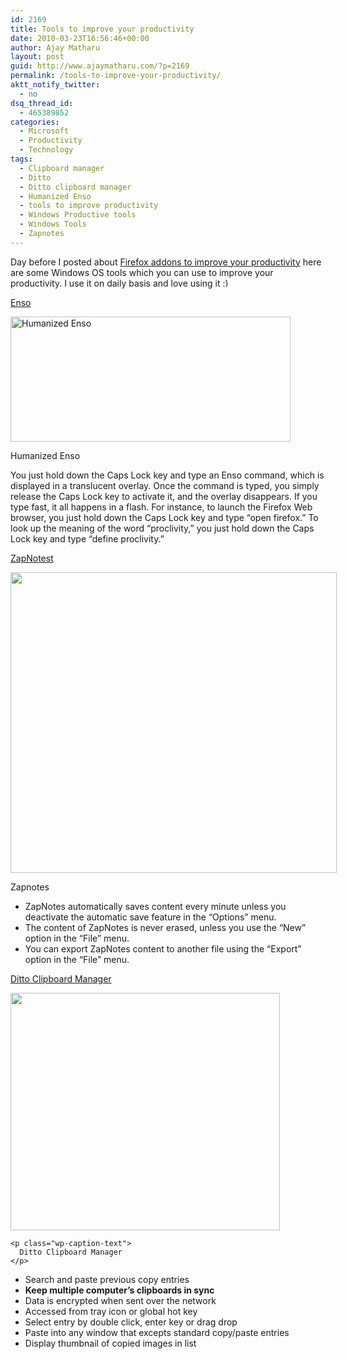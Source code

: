 ```yaml
---
id: 2169
title: Tools to improve your productivity
date: 2010-03-23T16:56:46+00:00
author: Ajay Matharu
layout: post
guid: http://www.ajaymatharu.com/?p=2169
permalink: /tools-to-improve-your-productivity/
aktt_notify_twitter:
  - no
dsq_thread_id:
  - 465389852
categories:
  - Microsoft
  - Productivity
  - Technology
tags:
  - Clipboard manager
  - Ditto
  - Ditto clipboard manager
  - Humanized Enso
  - tools to improve productivity
  - Windows Productive tools
  - Windows Tools
  - Zapnotes
---
```

Day before I posted about [Firefox addons to improve your productivity](../firefox-addons-to-improve-your-productivity/) here are some Windows OS tools which you can use to improve your productivity. I use it on daily basis and love using it <img src="http://www.ajaymatharu.com/wp-includes/images/smilies/simple-smile.png" alt=":)" class="wp-smiley" style="height: 1em; max-height: 1em;" />

[Enso](http://humanized.com/enso/)

<div id="attachment_2206" style="width: 458px" class="wp-caption aligncenter">
  <img class="size-full wp-image-2206" title="Humanizedenso" src="http://www.ajaymatharu.com/wp-content/uploads/2010/03/Humanizedenso.jpg" alt="Humanized Enso" width="448" height="200" />
  
  <p class="wp-caption-text">
    Humanized Enso
  </p>
</div>

You just hold down the Caps Lock key and type an Enso command, which is displayed in a translucent overlay. Once the command is typed, you simply release the Caps Lock key to activate it, and the overlay disappears. If you type fast, it all happens in a flash. For instance, to launch the Firefox Web browser, you just hold down the Caps Lock key and type &#8220;open firefox.&#8221; To look up the meaning of the word &#8220;proclivity,&#8221; you just hold down the Caps Lock key and type &#8220;define proclivity.&#8221;

[ZapNotest](http://zapnotes.demarque.com/en/)

<div id="attachment_2173" style="width: 532px" class="wp-caption aligncenter">
  <img class="size-full wp-image-2173" title="Zapnotes" src="http://www.ajaymatharu.com/wp-content/uploads/2010/03/zapnotes.png" alt="" width="522" height="481" srcset="http://www.ajaymatharu.com/wp-content/uploads/2010/03/zapnotes-300x276.png 300w, http://www.ajaymatharu.com/wp-content/uploads/2010/03/zapnotes.png 522w" sizes="(max-width: 522px) 100vw, 522px" />
  
  <p class="wp-caption-text">
    Zapnotes
  </p>
</div>

<p style="text-align: center;">
  <ul>
    <li>
      ZapNotes automatically saves content every minute unless you deactivate the automatic save feature in the &#8220;Options&#8221; menu.
    </li>
    <li>
      The content of ZapNotes is never erased, unless you use the &#8220;New&#8221; option in the &#8220;File&#8221; menu.
    </li>
    <li>
      You can export ZapNotes content to another file using the &#8220;Export&#8221; option in the &#8220;File&#8221; menu.
    </li>
  </ul>
  
  <p>
    <a href="http://ditto-cp.sourceforge.net/">Ditto Clipboard Manager</a>
  </p>
  
  <div id="attachment_2171" style="width: 441px" class="wp-caption aligncenter">
    <img class="size-full wp-image-2171" title="Ditto Clipboard Manager" src="http://www.ajaymatharu.com/wp-content/uploads/2010/03/Ditto_crp.png" alt="" width="431" height="380" srcset="http://www.ajaymatharu.com/wp-content/uploads/2010/03/Ditto_crp-300x264.png 300w, http://www.ajaymatharu.com/wp-content/uploads/2010/03/Ditto_crp.png 431w" sizes="(max-width: 431px) 100vw, 431px" />
    
    <p class="wp-caption-text">
      Ditto Clipboard Manager
    </p>
  </div>
  
  <p style="text-align: center;">
    <ul>
      <li>
        Search and paste previous copy entries
      </li>
      <li>
        <strong>Keep multiple computer&#8217;s clipboards in sync</strong>
      </li>
      <li>
        Data is encrypted when sent over the network
      </li>
      <li>
        Accessed from tray icon or global hot key
      </li>
      <li>
        Select entry by double click, enter key or drag drop
      </li>
      <li>
        Paste into any window that excepts standard copy/paste entries
      </li>
      <li>
        Display thumbnail of copied images in list
      </li>
    </ul>